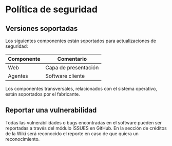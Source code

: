 # Política de seguridad

## Versiones soportadas

Los siguientes componentes están soportados para actualizaciones de seguridad:

| Componente | Comentario |
| ---------- | ---------- |
| Web        | Capa de presentación |
| Agentes    | Software cliente |

Los componentes transversales, relacionados con el sistema operativo, están soportados por el fabricante.

## Reportar una vulnerabilidad

Todas las vulnerabilidades o bugs encontradas en el software pueden ser reportadas a través del módulo ISSUES en GitHub. En la sección de créditos de la Wiki será reconocido el reporte en caso de que quiera un reconocimiento.
